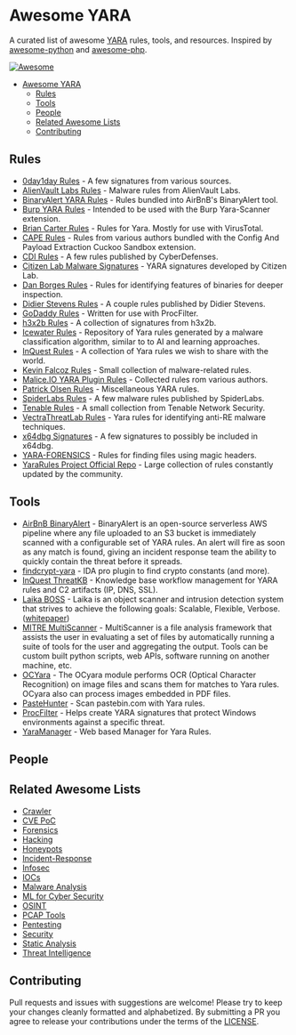 # Awesome YARA

A curated list of awesome [YARA](https://virustotal.github.io/yara/) rules, tools,
and resources. Inspired by [awesome-python](https://github.com/vinta/awesome-python)
and [awesome-php](https://github.com/ziadoz/awesome-php).


[![Awesome](https://cdn.rawgit.com/sindresorhus/awesome/d7305f38d29fed78fa85652e3a63e154dd8e8829/media/badge.svg)](https://github.com/sindresorhus/awesome)

- [Awesome YARA](#awesome-yara)
    - [Rules](#rules)
    - [Tools](#tools)
    - [People](#people)
    - [Related Awesome Lists](#related-awesome-lists)
    - [Contributing](#contributing)

## Rules

* [0day1day Rules](https://github.com/0day1day/yarasigs) - A few signatures from various sources.
* [AlienVault Labs Rules](https://github.com/jaimeblasco/AlienvaultLabs/tree/master/malware_analysis) - Malware rules from AlienVault Labs.
* [BinaryAlert YARA Rules](https://github.com/airbnb/binaryalert/tree/master/rules) - Rules bundled into AirBnB's BinaryAlert tool.
* [Burp YARA Rules](https://github.com/codewatchorg/Burp-Yara-Rules) - Intended to be used with the Burp Yara-Scanner extension.
* [Brian Carter Rules](https://github.com/carterb/yararules) - Rules for Yara. Mostly for use with VirusTotal.
* [CAPE Rules](https://github.com/ctxis/CAPE/tree/master/data/yara/CAPE) - Rules from various authors bundled with the Config And Payload Extraction Cuckoo Sandbox extension.
* [CDI Rules](https://github.com/CyberDefenses/CDI_yara) - A few rules published by CyberDefenses.
* [Citizen Lab Malware Signatures](https://github.com/citizenlab/malware-signatures) - YARA signatures developed by Citizen Lab.
* [Dan Borges Rules](https://github.com/ahhh/YARA) - Rules for identifying features of binaries for deeper inspection.
* [Didier Stevens Rules](https://blog.didierstevens.com/2014/12/16/yara-rules/) - A couple rules published by Didier Stevens.
* [GoDaddy Rules](https://github.com/godaddy/yara-rules) - Written for use with ProcFilter.
* [h3x2b Rules](https://github.com/h3x2b/yara-rules) - A collection of signatures from h3x2b.
* [Icewater Rules](https://github.com/SupportIntelligence/Icewater) - Repository of Yara rules generated by a malware classification algorithm, similar to to AI and learning approaches.
* [InQuest Rules](https://github.com/InQuest/yara-rules) - A collection of Yara rules we wish to share with the world.
* [Kevin Falcoz Rules](https://github.com/0pc0deFR/YaraRules) - Small collection of malware-related rules.
* [Malice.IO YARA Plugin Rules](https://github.com/malice-plugins/yara/tree/master/rules) - Collected rules rom various authors.
* [Patrick Olsen Rules](https://github.com/sysforensics/YaraRules) - Miscellaneous YARA rules.
* [SpiderLabs Rules](https://github.com/SpiderLabs/malware-analysis/tree/master/Yara) - A few malware rules published by SpiderLabs.
* [Tenable Rules](https://github.com/tenable/yara-rules) - A small collection from Tenable Network Security.
* [VectraThreatLab Rules](https://github.com/VectraThreatLab/reyara) - Yara rules for identifying anti-RE malware techniques.
* [x64dbg Signatures](https://github.com/x64dbg/yarasigs) - A few signatures to possibly be included in x64dbg.
* [YARA-FORENSICS](https://github.com/Xumeiquer/yara-forensics) - Rules for finding files using magic headers.
* [YaraRules Project Official Repo](https://github.com/Yara-Rules/rules) - Large collection of rules constantly updated by the community.

## Tools

* [AirBnB BinaryAlert](https://github.com/airbnb/binaryalert) - BinaryAlert is an open-source serverless AWS pipeline where any file uploaded to an S3 bucket is immediately scanned with a configurable set of YARA rules. An alert will fire as soon as any match is found, giving an incident response team the ability to quickly contain the threat before it spreads.
* [findcrypt-yara](https://github.com/polymorf/findcrypt-yara) - IDA pro plugin to find crypto constants (and more).
* [InQuest ThreatKB](https://github.com/InQuest/ThreatKB) - Knowledge base workflow management for YARA rules and C2 artifacts (IP, DNS, SSL).
* [Laika BOSS](https://github.com/lmco/laikaboss) - Laika is an object scanner and intrusion detection system that strives to achieve the following goals: Scalable, Flexible, Verbose. ([whitepaper](http://lockheedmartin.com/content/dam/lockheed/data/isgs/documents/LaikaBOSS%20Whitepaper.pdf))
* [MITRE MultiScanner](https://github.com/mitre/multiscanner) - MultiScanner is a file analysis framework that assists the user in evaluating a set of files by automatically running a suite of tools for the user and aggregating the output. Tools can be custom built python scripts, web APIs, software running on another machine, etc.
* [OCYara](https://github.com/bandrel/OCyara) - The OCyara module performs OCR (Optical Character Recognition) on image files and scans them for matches to Yara rules. OCyara also can process images embedded in PDF files.
* [PasteHunter](https://github.com/kevthehermit/PasteHunter) - Scan pastebin.com with Yara rules.
* [ProcFilter](https://github.com/godaddy/procfilter) - Helps create YARA signatures that protect Windows environments against a specific threat.
* [YaraManager](https://github.com/kevthehermit/YaraManager) - Web based Manager for Yara Rules.

## People


## Related Awesome Lists

* [Crawler](https://github.com/BruceDone/awesome-crawler)
* [CVE PoC](https://github.com/qazbnm456/awesome-cve-poc)
* [Forensics](https://github.com/Cugu/awesome-forensics)
* [Hacking](https://github.com/carpedm20/awesome-hacking)
* [Honeypots](https://github.com/paralax/awesome-honeypots)
* [Incident-Response](https://github.com/meirwah/awesome-incident-response)
* [Infosec](https://github.com/onlurking/awesome-infosec)
* [IOCs](https://github.com/sroberts/awesome-iocs)
* [Malware Analysis](https://github.com/rshipp/awesome-malware-analysis)
* [ML for Cyber Security](https://github.com/jivoi/awesome-ml-for-cybersecurity)
* [OSINT](https://github.com/jivoi/awesome-osint)
* [PCAP Tools](https://github.com/caesar0301/awesome-pcaptools)
* [Pentesting](https://github.com/enaqx/awesome-pentest)
* [Security](https://github.com/sbilly/awesome-security)
* [Static Analysis](https://github.com/mre/awesome-static-analysis)
* [Threat Intelligence](https://github.com/hslatman/awesome-threat-intelligence)

## Contributing

Pull requests and issues with suggestions are welcome! Please try to keep your changes
cleanly formatted and alphabetized. By submitting a PR you agree to release your
contributions under the terms of the [LICENSE](LICENSE).
